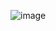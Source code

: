 ![image](https://github.com/Jiyarathore/Leetcode/assets/96529109/e4b1a1d6-ee62-439e-8f19-bdcf34785d7f)
